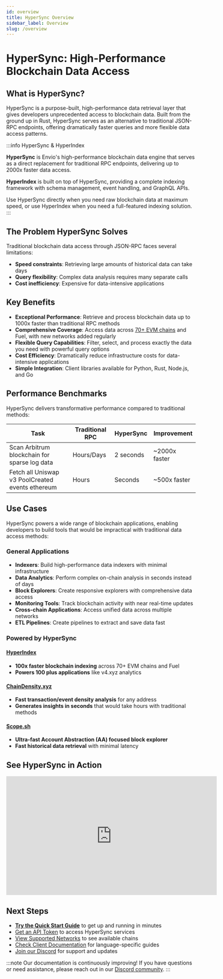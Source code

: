 ```yaml
---
id: overview
title: HyperSync Overview
sidebar_label: Overview
slug: /overview
---
```


# HyperSync: High-Performance Blockchain Data Access

## What is HyperSync?

HyperSync is a purpose-built, high-performance data retrieval layer that gives developers unprecedented access to blockchain data. Built from the ground up in Rust, HyperSync serves as an alternative to traditional JSON-RPC endpoints, offering dramatically faster queries and more flexible data access patterns.

:::info HyperSync & HyperIndex

**HyperSync** is Envio's high-performance blockchain data engine that serves as a direct replacement for traditional RPC endpoints, delivering up to 2000x faster data access.

**HyperIndex** is built on top of HyperSync, providing a complete indexing framework with schema management, event handling, and GraphQL APIs.

Use HyperSync directly when you need raw blockchain data at maximum speed, or use HyperIndex when you need a full-featured indexing solution.
:::

## The Problem HyperSync Solves

Traditional blockchain data access through JSON-RPC faces several limitations:

- **Speed constraints**: Retrieving large amounts of historical data can take days
- **Query flexibility**: Complex data analysis requires many separate calls
- **Cost inefficiency**: Expensive for data-intensive applications

## Key Benefits

- **Exceptional Performance**: Retrieve and process blockchain data up to 1000x faster than traditional RPC methods
- **Comprehensive Coverage**: Access data across [70+ EVM chains](/docs/HyperSync/hypersync-supported-networks) and Fuel, with new networks added regularly
- **Flexible Query Capabilities**: Filter, select, and process exactly the data you need with powerful query options
- **Cost Efficiency**: Dramatically reduce infrastructure costs for data-intensive applications
- **Simple Integration**: Client libraries available for Python, Rust, Node.js, and Go

## Performance Benchmarks

HyperSync delivers transformative performance compared to traditional methods:

| Task                                             | Traditional RPC | HyperSync | Improvement   |
| ------------------------------------------------ | --------------- | --------- | ------------- |
| Scan Arbitrum blockchain for sparse log data     | Hours/Days      | 2 seconds | ~2000x faster |
| Fetch all Uniswap v3 PoolCreated events ethereum | Hours           | Seconds   | ~500x faster  |

## Use Cases

HyperSync powers a wide range of blockchain applications, enabling developers to build tools that would be impractical with traditional data access methods:

### General Applications

- **Indexers**: Build high-performance data indexers with minimal infrastructure
- **Data Analytics**: Perform complex on-chain analysis in seconds instead of days
- **Block Explorers**: Create responsive explorers with comprehensive data access
- **Monitoring Tools**: Track blockchain activity with near real-time updates
- **Cross-chain Applications**: Access unified data across multiple networks
- **ETL Pipelines**: Create pipelines to extract and save data fast

### Powered by HyperSync

#### [HyperIndex](https://docs.envio.dev/docs/HyperIndex/overview)

- **100x faster blockchain indexing** across 70+ EVM chains and Fuel
- **Powers 100 plus applications** like v4.xyz analytics

#### [ChainDensity.xyz](https://chaindensity.xyz)

- **Fast transaction/event density analysis** for any address
- **Generates insights in seconds** that would take hours with traditional methods

#### [Scope.sh](https://scope.sh)

- **Ultra-fast Account Abstraction (AA) focused block explorer**
- **Fast historical data retrieval** with minimal latency

## See HyperSync in Action

<iframe width="560" height="315" src="https://www.youtube.com/embed/iu_469ELotw" title="YouTube video player" frameborder="0" allow="accelerometer; autoplay; clipboard-write; encrypted-media; gyroscope; picture-in-picture" allowfullscreen></iframe>

## Next Steps

- **[Try the Quick Start Guide](/docs/HyperSync/hypersync-quickstart)** to get up and running in minutes
- [Get an API Token](/docs/HyperSync/api-tokens) to access HyperSync services
- [View Supported Networks](/docs/HyperSync/hypersync-supported-networks) to see available chains
- [Check Client Documentation](/docs/HyperSync/hypersync-clients) for language-specific guides
- [Join our Discord](https://discord.gg/Q9qt8gZ2fX) for support and updates

:::note
Our documentation is continuously improving! If you have questions or need assistance, please reach out in our [Discord community](https://discord.gg/Q9qt8gZ2fX).
:::
